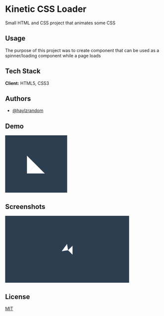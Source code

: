 # Kinetic CSS Loader

Small HTML and CSS project that animates some CSS

## Usage

The purpose of this project was to create component that can be used as a
spinner/loading component while a page loads

## Tech Stack

**Client:** HTML5, CSS3

## Authors

- [@haylzrandom](https://www.github.com/haylzrandom)

## Demo

<img src="../../assets/gifs/kinetic-css-loader.gif" alt="Kinetic CSS Loader Gif" width="200"  />

## Screenshots

<img src="../../assets/screenshots/kinetic-css-loader.png" alt="Kinetic CSS Loader Screenshot" width="400" />

## License

[MIT](https://choosealicense.com/licenses/mit/)
